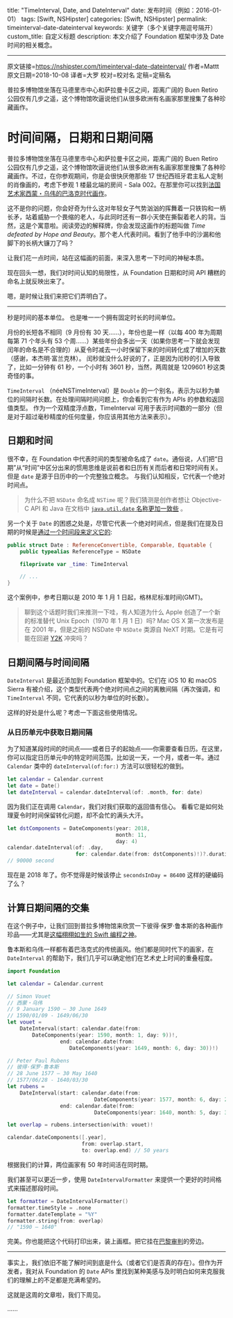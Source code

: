 title: "TimeInterval, Date, and DateInterval"
date: 发布时间（例如：2016-01-01）
tags: [Swift, NSHipster]
categories: [Swift, NSHipster]
permalink: timeinterval-date-dateinterval
keywords: 关键字（多个关键字用逗号隔开）
custom_title: 自定义标题
description: 本文介绍了 Foundation 框架中涉及 Date 时间的相关概念。

---
原文链接=https://nshipster.com/timeinterval-date-dateinterval/
作者=Mattt
原文日期=2018-10-08
译者=大罗
校对=校对名
定稿=定稿名

<!--此处开始正文-->

普拉多博物馆坐落在马德里市中心和萨拉曼卡区之间，距离广阔的 Buen Retiro 公园仅有几步之遥，这个博物馆吹逼说他们从很多欧洲有名画家那里搜集了各种珍藏画作。

<!--more-->

# 时间间隔，日期和日期间隔

普拉多博物馆坐落在马德里市中心和萨拉曼卡区之间，距离广阔的 Buen Retiro 公园仅有几步之遥，这个博物馆吹逼说他们从很多欧洲有名画家那里搜集了各种珍藏画作。不过，在你参观期间，你是会很快厌倦那些 17 世纪西班牙君主私人定制的肖像画的，考虑下参观 1 楼最北端的房间 - Sala 002。在那里你可以找到[法国艺术家西蒙・乌伟的巴洛克时代画作](https://www.museodelprado.es/en/the-collection/art-work/time-defeated-by-hope-and-beauty/ebaeb191-f3ff-43b1-9207-fb36a3e5ad5a)。

这不是你的问题，你会好奇为什么这对年轻女子气势汹汹的挥舞着一只铁钩和一柄长矛，站着威胁一个畏缩的老人，与此同时还有一群小天使在撕裂着老人的背。当然，这是个寓意啦。阅读旁边的解释牌，你会发现这画作的标题叫做 *Time defeated by Hope and Beauty*。那个老人代表时间。看到了他手中的沙漏和他脚下的长柄大镰刀了吗？

让我们花一点时间，站在这幅画的前面，来深入思考一下时间的神秘本质。

现在回头一想，我们对时间认知的局限性，从 Foundation 日期和时间 API 糟糕的命名上就反映出来了。

嗯，是时候让我们来把它们弄明白了。

***

秒是时间的基本单位。 也是唯一一个拥有固定时长的时间单位。

月份的长短各不相同（9 月份有 30 天......），年份也是一样（以每 400 年为周期每第 71 个年头有 53 个周......）某些年份会多出一天（如果你思考一下就会发现闰年的命名是不合理的）从夏令时减去一小时保留下来的时间转化成了增加的天数（感谢，本杰明·富兰克林）。 闰秒就没什么好说的了，正是因为闰秒的引入导致了，比如一分钟有 61 秒，一个小时有 3601 秒，当然，两周就是 1209601 秒这类奇怪的事。

`TimeInterval` （néeNSTimeInterval）是  `Double`  的一个别名，表示为以秒为单位的间隔时长数。在处理间隔时间问题上，你会看到它有作为 APIs 的参数和返回值类型。 作为一个双精度浮点数，TimeInterval 可用于表示时间数的一部分（但是对于超过毫秒精度的任何度量，你应该用其他方法来表示）。

## 日期和时间

很不幸，在 Foundation 中代表时间的类型被命名成了 `date`。通俗说，人们把“日期”从“时间”中区分出来的惯用思维是说前者和日历有关而后者和日常时间有关。但是  `date` 是源于日历中的一个完整独立概念。 与我们认知相反，它代表一个绝对时间点。

>为什么不把 `NSDate` 命名成 `NSTime` 呢？我们猜测是创作者想让 Objective-C API 和 Java 在文档中 [`java.util.date` 名称更加一致些](https://docs.oracle.com/javase/7/docs/api/java/util/Date.html) 。

另一个关于 `Date` 的困惑之处是，尽管它代表一个绝对时间点，但是我们在提及日期的时候是[通过一个时间段来定义它的](https://github.com/apple/swift-corelibs-foundation/blob/master/Foundation/Date.swift#L17-L20):

```swift
public struct Date : ReferenceConvertible, Comparable, Equatable {
    public typealias ReferenceType = NSDate

    fileprivate var _time: TimeInterval

    // ...
}
```

这个案例中，参考日期以是 2010 年 1 月 1 日起，格林尼标准时间(GMT)。

> 聊到这个话题时我们来推测一下哇，有人知道为什么 Apple 创造了一个新的标准替代 Unix Epoch（1970 年 1 月 1 日）吗? Mac OS X 第一次发布是在 2001 年，但是之前的 NSDate 中  `NSDate` 类源自 NeXT 时期。它是有可能在回避 [Y2K](https://en.wikipedia.org/wiki/Year_2000_problem) 冲突吗？ 

## 日期间隔与时间间隔

`DateInterval` 是最近添加到 Foundation 框架中的。它们在 iOS 10 和 macOS Sierra 有被介绍，这个类型代表两个绝对时间点之间的离散间隔（再次强调，和 `TimeInterval` 不同，它代表的以秒为单位的时长数）。

这样的好处是什么呢？考虑一下面这些使用情况。

### 从日历单元中获取日期间隔

为了知道某段时间的时间点——或者日子的起始点——你需要查看日历。在这里，你可以指定日历单元中的特定时间范围，比如说一天，一个月，或者一年。通过 `Calendar` 类中的 `dateInterval(of:for:)` 方法可以很轻松的做到。

```swift
let calendar = Calendar.current
let date = Date()
let dateInterval = calendar.dateInterval(of: .month, for: date)
```

因为我们正在调用 `Calendar`，我们对我们获取的返回值有信心。 看看它是如何处理夏令时时间保留转化问题，却不会忙的满头大汗。

```swift
let dstComponents = DateComponents(year: 2018,
                                   month: 11,
                                   day: 4)
calendar.dateInterval(of: .day,
                      for: calendar.date(from: dstComponents)!)?.duration
// 90000 second
```

现在是 2018 年了。你不觉得是时候该停止 `secondsInDay = 86400` 这样的硬编码了么？

## 计算日期间隔的交集

在这个例子中，让我们回到普拉多博物馆来欣赏一下彼得·保罗·鲁本斯的各种画作珍品——尤其是[这幅栩栩如生的 Swift 编程之神](https://www.museodelprado.es/coleccion/obra-de-arte/eolo/e447dadb-b93f-4ce5-84e9-e6ae1d95c6cd)。

鲁本斯和乌伟一样都有着巴洛克式的传统画风。他们都是同时代下的画家，在 `DateInterval` 的帮助下，我们几乎可以确定他们在艺术史上时间的重叠程度。

```swift
import Foundation

let calendar = Calendar.current

// Simon Vouet
// 西蒙・乌伟
// 9 January 1590 – 30 June 1649
// 1590/01/09 - 1649/06/30
let vouet =
    DateInterval(start: calendar.date(from:
        DateComponents(year: 1590, month: 1, day: 9))!,
                 end: calendar.date(from:
                    DateComponents(year: 1649, month: 6, day: 30))!)

// Peter Paul Rubens
// 彼得·保罗·鲁本斯
// 28 June 1577 – 30 May 1640
// 1577/06/28 - 1640/03/30
let rubens =
    DateInterval(start: calendar.date(from:
                            DateComponents(year: 1577, month: 6, day: 28))!,
                 end: calendar.date(from:
                            DateComponents(year: 1640, month: 5, day: 30))!)

let overlap = rubens.intersection(with: vouet)!

calendar.dateComponents([.year],
                        from: overlap.start,
                        to: overlap.end) // 50 years 
```

根据我们的计算，两位画家有 50 年时间活在同时期。

我们甚至可以更近一步，使用 `DateIntervalFormatter` 来提供一个更好的时间格式来描述那段时间。

```swift
let formatter = DateIntervalFormatter()
formatter.timeStyle = .none
formatter.dateTemplate = "%Y"
formatter.string(from: overlap)
// "1590 – 1640"
```

完美。你也能把这个代码打印出来，装上画框。把它挂在[巴黎审判](https://www.museodelprado.es/en/the-collection/art-work/the-judgement-of-paris/f8b061e1-8248-42ae-81f8-6acb5b1d5a0a)的旁边。

---

事实上，我们依旧不能了解时间到底是什么（或者它们是否真的存在）。但作为开发者，我对从 Foundation 的 `Date` APIs 里找到某种美感与及时明白如何来克服我们的理解上的不足都是充满希望的。

这就是这周的文章啦，我们下周见。

......